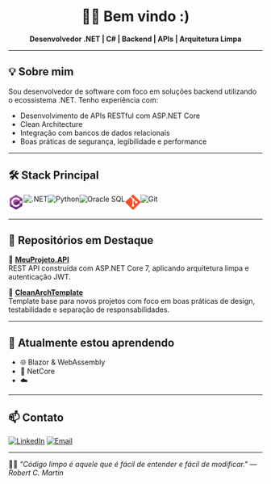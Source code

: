 <!-- README para perfil de usuário GitHub com foco em C# -->

<h1 align="center">👨‍💻 Bem vindo :)</h1>

<p align="center">
  <strong>Desenvolvedor .NET | C# | Backend | APIs | Arquitetura Limpa</strong>
</p>

---

## 💡 Sobre mim

Sou desenvolvedor de software com foco em soluções backend utilizando o ecossistema .NET. Tenho experiência com:

- Desenvolvimento de APIs RESTful com ASP.NET Core
- Clean Architecture
- Integração com bancos de dados relacionais
- Boas práticas de segurança, legibilidade e performance

---

## 🛠️ Stack Principal

<img align="left" alt="C#" height="30px" src="https://raw.githubusercontent.com/devicons/devicon/master/icons/csharp/csharp-original.svg" />
<img align="left" alt=".NET" height="30px" src="https://upload.wikimedia.org/wikipedia/commons/thumb/7/7d/Microsoft_.NET_logo.svg/1024px-Microsoft_.NET_logo.svg.png" />
<img align="left" alt="Python" height="30px" src="https://149860134.v2.pressablecdn.com/wp-content/uploads/pythoned.png" />
<img align="left" alt="Oracle SQL" height="30px" src="https://m.media-amazon.com/images/I/41QodfboFdL.png" />
<img align="left" alt="Git" height="30px" src="https://raw.githubusercontent.com/devicons/devicon/master/icons/git/git-original.svg" />
<img align="left" alt="Git" height="30px" src="https://encrypted-tbn0.gstatic.com/images?q=tbn:ANd9GcTc1NhbNuwKb7-3TB9dNrGyjXjv2bwXfLEsAg&s" />

<br /><br />

---

## 📂 Repositórios em Destaque

🔹 [**MeuProjeto.API**](https://github.com/seunome/MeuProjeto.API)  
REST API construída com ASP.NET Core 7, aplicando arquitetura limpa e autenticação JWT.

🔹 [**CleanArchTemplate**](https://github.com/seunome/CleanArchTemplate)  
Template base para novos projetos com foco em boas práticas de design, testabilidade e separação de responsabilidades.

---

## 🧠 Atualmente estou aprendendo

- 🌐 Blazor & WebAssembly
- 🔐 NetCore
- ☁️ 

---

## 📫 Contato

[![LinkedIn](https://img.shields.io/badge/-LinkedIn-0A66C2?style=flat&logo=linkedin&logoColor=white)]([https://www.linkedin.com/in/seunome](https://www.linkedin.com/in/dpjyauh/))
[![Email](https://img.shields.io/badge/-Email-D14836?style=flat&logo=gmail&logoColor=white)](mailto:davidypaixao5@gmail.com)

---

🧑‍💻 *"Código limpo é aquele que é fácil de entender e fácil de modificar." — Robert C. Martin*
